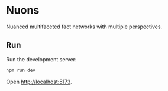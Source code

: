 # Nuons

Nuanced multifaceted fact networks with multiple perspectives.

## Run

Run the development server:

```bash
npm run dev
```

Open [http://localhost:5173](http://localhost:5173).
